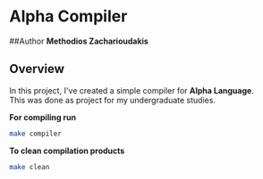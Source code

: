 # Alpha Compiler

##Author 
**Methodios Zacharioudakis**

## Overview
In this project, I've created a simple compiler for **Alpha Language**.  
This was done as project for my undergraduate studies.

**For compiling run**
```sh
make compiler
```

**To clean compilation products**
```sh
make clean
```
